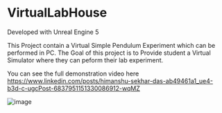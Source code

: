 # VirtualLabHouse

Developed with Unreal Engine 5

This Project contain a Virtual Simple Pendulum Experiment which can be performed in PC.
The Goal of this project is to Provide student a Virtual Simulator where they can peform their lab experiment.

You can see the full demonstration video here https://www.linkedin.com/posts/himanshu-sekhar-das-ab49461a1_ue4-b3d-c-ugcPost-6837951151330086912-wqMZ


![image](https://user-images.githubusercontent.com/53088534/131244207-980b24a9-6670-4e93-be3f-cf4bb76f53d4.png)
<!-- ![image](https://user-images.githubusercontent.com/53088534/131244247-3315921b-0949-47c7-9cf3-863a1b41e4f9.png) -->


